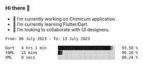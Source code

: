 ### Hi there 👋

<!--
**devcat37/devcat37** is a ✨ _special_ ✨ repository because its `README.md` (this file) appears on your GitHub profile.-->


- 🔭 I’m currently working on Chimicum application.
- 🌱 I’m currently learning Flutter/Dart.
- 👯 I’m looking to collaborate with UI designers.
<!-- - 🤔 I’m looking for help with ... -->

<!--START_SECTION:waka-->

```txt
From: 06 July 2023 - To: 13 July 2023

Dart   4 hrs 1 min     ███████████████████████▒░   93.58 %
YAML   15 mins         █▓░░░░░░░░░░░░░░░░░░░░░░░   06.18 %
XML    0 secs          ░░░░░░░░░░░░░░░░░░░░░░░░░   00.24 %
```

<!--END_SECTION:waka-->
